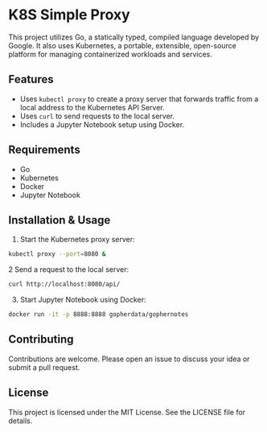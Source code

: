 # K8S Simple Proxy

This project utilizes Go, a statically typed, compiled language developed by Google. It also uses Kubernetes, a portable, extensible, open-source platform for managing containerized workloads and services.

## Features

- Uses `kubectl proxy` to create a proxy server that forwards traffic from a local address to the Kubernetes API Server.
- Uses `curl` to send requests to the local server.
- Includes a Jupyter Notebook setup using Docker.

## Requirements

- Go
- Kubernetes
- Docker
- Jupyter Notebook

## Installation & Usage

1. Start the Kubernetes proxy server:

```bash
kubectl proxy --port=8080 &
```

2 Send a request to the local server:

```bash
curl http://localhost:8080/api/
```

3. Start Jupyter Notebook using Docker:
```bash
docker run -it -p 8888:8888 gopherdata/gophernotes
```

## Contributing
Contributions are welcome. Please open an issue to discuss your idea or submit a pull request.

## License
This project is licensed under the MIT License. See the LICENSE file for details.
